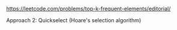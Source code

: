 https://leetcode.com/problems/top-k-frequent-elements/editorial/

Approach 2: Quickselect (Hoare's selection algorithm)